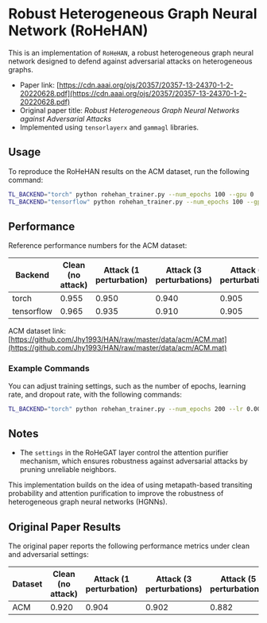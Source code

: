 # Robust Heterogeneous Graph Neural Network (RoHeHAN)

This is an implementation of `RoHeHAN`, a robust heterogeneous graph neural network designed to defend against adversarial attacks on heterogeneous graphs.

- Paper link: [https://cdn.aaai.org/ojs/20357/20357-13-24370-1-2-20220628.pdf](https://cdn.aaai.org/ojs/20357/20357-13-24370-1-2-20220628.pdf)
- Original paper title: *Robust Heterogeneous Graph Neural Networks against Adversarial Attacks*
- Implemented using `tensorlayerx` and `gammagl` libraries.

## Usage

To reproduce the RoHeHAN results on the ACM dataset, run the following command:

```bash
TL_BACKEND="torch" python rohehan_trainer.py --num_epochs 100 --gpu 0
TL_BACKEND="tensorflow" python rohehan_trainer.py --num_epochs 100 --gpu 0
```

## Performance

Reference performance numbers for the ACM dataset:

| Backend | Clean (no attack) | Attack (1 perturbation) | Attack (3 perturbations) | Attack (5 perturbations) |
| ------- | ----------------- | ----------------------- | ------------------------ | ------------------------ |
| torch   | 0.955             | 0.950                   | 0.940                    | 0.905                    |
| tensorflow | 0.965          | 0.935                   | 0.910                    | 0.905                    |

ACM dataset link: [https://github.com/Jhy1993/HAN/raw/master/data/acm/ACM.mat](https://github.com/Jhy1993/HAN/raw/master/data/acm/ACM.mat)

### Example Commands

You can adjust training settings, such as the number of epochs, learning rate, and dropout rate, with the following commands:

```bash
TL_BACKEND="torch" python rohehan_trainer.py --num_epochs 200 --lr 0.005 --dropout 0.6 --gpu 0 --seed 0
```

## Notes

- The `settings` in the RoHeGAT layer control the attention purifier mechanism, which ensures robustness against adversarial attacks by pruning unreliable neighbors.

This implementation builds on the idea of using metapath-based transiting probability and attention purification to improve the robustness of heterogeneous graph neural networks (HGNNs).

## Original Paper Results

The original paper reports the following performance metrics under clean and adversarial settings:

| Dataset | Clean (no attack) | Attack (1 perturbation) | Attack (3 perturbations) | Attack (5 perturbations) |
| ------- | ----------------- | ----------------------- | ------------------------ | ------------------------ |
| ACM     | 0.920             | 0.904                   | 0.902                    | 0.882                    |
